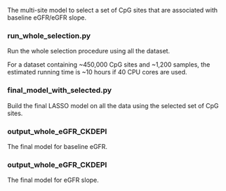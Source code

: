The multi-site model to select a set of CpG sites that are associated with baseline eGFR/eGFR slope.

### run_whole_selection.py
Run the whole selection procedure using all the dataset.

For a dataset containing ~450,000 CpG sites and ~1,200 samples, the estimated running time is ~10 hours if 40 CPU cores are used.

### final_model_with_selected.py
Build the final LASSO model on all the data using the selected set of CpG sites.

### output_whole_eGFR_CKDEPI
The final model for baseline eGFR.

### output_whole_eGFR_CKDEPI
The final model for eGFR slope.
